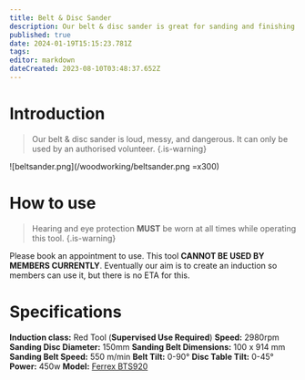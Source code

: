 ```yaml
---
title: Belt & Disc Sander
description: Our belt & disc sander is great for sanding and finishing small timber projects.
published: true
date: 2024-01-19T15:15:23.781Z
tags: 
editor: markdown
dateCreated: 2023-08-10T03:48:37.652Z
---
```


# Introduction
> Our belt & disc sander is loud, messy, and dangerous. It can only be used by an authorised volunteer.
{.is-warning}

![beltsander.png](/woodworking/beltsander.png =x300)

# How to use
> Hearing and eye protection **MUST** be worn at all times while operating this tool.
{.is-warning}

Please book an appointment to use. This tool **CANNOT BE USED BY MEMBERS CURRENTLY**. Eventually our aim is to create an induction so members can use it, but there is no ETA for this.

# Specifications
**Induction class:** Red Tool (**Supervised Use Required**)
**Speed:** 2980rpm
**Sanding Disc Diameter:** 150mm
**Sanding Belt Dimensions:** 100 x 914 mm
**Sanding Belt Speed:** 550 m/min
**Belt Tilt:** 0-90°
**Disc Table Tilt:** 0-45°
**Power:** 450w
**Model:** [Ferrex BTS920](/woodworking/ferrex-belt-sander.pdf)